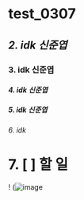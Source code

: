 # test_0307
## *2. idk 신준엽*
### **3. idk 신준엽**
#### _4. idk 신준엽_
##### __5. idk 신준엽__
###### 6. idk
# 7. [ ] 할 일
! (![image](https://github.com/Shinjunyeop/test_0307/assets/159976500/fbfd8fb1-0129-42a1-83bb-dc5e1e6a717c)
